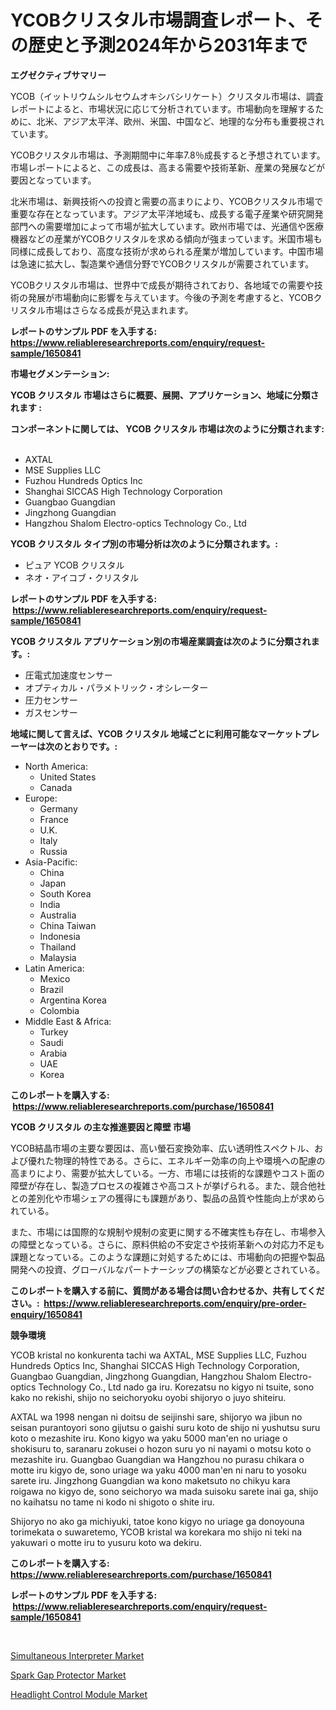 <p><h1>YCOBクリスタル市場調査レポート、その歴史と予測2024年から2031年まで</h1></p><p><strong>エグゼクティブサマリー</strong></p>
<p><p>YCOB（イットリウムシルセウムオキシバシリケート）クリスタル市場は、調査レポートによると、市場状況に応じて分析されています。市場動向を理解するために、北米、アジア太平洋、欧州、米国、中国など、地理的な分布も重要視されています。</p><p>YCOBクリスタル市場は、予測期間中に年率7.8％成長すると予想されています。市場レポートによると、この成長は、高まる需要や技術革新、産業の発展などが要因となっています。</p><p>北米市場は、新興技術への投資と需要の高まりにより、YCOBクリスタル市場で重要な存在となっています。アジア太平洋地域も、成長する電子産業や研究開発部門への需要増加によって市場が拡大しています。欧州市場では、光通信や医療機器などの産業がYCOBクリスタルを求める傾向が強まっています。米国市場も同様に成長しており、高度な技術が求められる産業が増加しています。中国市場は急速に拡大し、製造業や通信分野でYCOBクリスタルが需要されています。</p><p>YCOBクリスタル市場は、世界中で成長が期待されており、各地域での需要や技術の発展が市場動向に影響を与えています。今後の予測を考慮すると、YCOBクリスタル市場はさらなる成長が見込まれます。</p></p>
<p><strong>レポートのサンプル PDF を入手する: <a href="https://www.reliableresearchreports.com/enquiry/request-sample/1650841">https://www.reliableresearchreports.com/enquiry/request-sample/1650841</a></strong></p>
<p><strong>市場セグメンテーション:</strong></p>
<p><strong> YCOB クリスタル 市場はさらに概要、展開、アプリケーション、地域に分類されます :</strong></p>
<p><strong>コンポーネントに関しては、 YCOB クリスタル 市場は次のように分類されます: &nbsp;</strong></p>
<p><ul><li>AXTAL</li><li>MSE Supplies LLC</li><li>Fuzhou Hundreds Optics Inc</li><li>Shanghai SICCAS High Technology Corporation</li><li>Guangbao Guangdian</li><li>Jingzhong Guangdian</li><li>Hangzhou Shalom Electro-optics Technology Co., Ltd</li></ul></p>
<p><strong> YCOB クリスタル タイプ別の市場分析は次のように分類されます。:</strong></p>
<p><ul><li>ピュア YCOB クリスタル</li><li>ネオ・アイコブ・クリスタル</li></ul></p>
<p><strong>レポートのサンプル PDF を入手する: &nbsp;<a href="https://www.reliableresearchreports.com/enquiry/request-sample/1650841">https://www.reliableresearchreports.com/enquiry/request-sample/1650841</a></strong></p>
<p><strong> YCOB クリスタル アプリケーション別の市場産業調査は次のように分類されます。:</strong></p>
<p><ul><li>圧電式加速度センサー</li><li>オプティカル・パラメトリック・オシレーター</li><li>圧力センサー</li><li>ガスセンサー</li></ul></p>
<p><strong>地域に関して言えば、YCOB クリスタル 地域ごとに利用可能なマーケットプレーヤーは次のとおりです。:</strong></p>
<p><ul>
    <li>
        North America:
        <ul>
            <li>United States</li>
            <li>Canada</li>
        </ul>
    </li>
    <li>
        Europe:
        <ul>
            <li>Germany</li>
            <li>France</li>
            <li>U.K.</li>
            <li>Italy</li>
            <li>Russia</li>
        </ul>
    </li>
    <li>
        Asia-Pacific:
        <ul>
            <li>China</li>
            <li>Japan</li>
            <li>South Korea</li>
            <li>India</li>
            <li>Australia</li>
            <li>China Taiwan</li>
            <li>Indonesia</li>
            <li>Thailand</li>
            <li>Malaysia</li>
        </ul>
    </li>
    <li>
        Latin America:
        <ul>
            <li>Mexico</li>
            <li>Brazil</li>
            <li>Argentina Korea</li>
            <li>Colombia</li>
        </ul>
    </li>
    <li>
        Middle East & Africa:
        <ul>
            <li>Turkey</li>
            <li>Saudi</li>
            <li>Arabia</li>
            <li>UAE</li>
            <li>Korea</li>
        </ul>
    </li>
    </ul></p>
<p><strong>このレポートを購入する: &nbsp;<a href="https://www.reliableresearchreports.com/purchase/1650841">https://www.reliableresearchreports.com/purchase/1650841</a></strong></p>
<p><strong>YCOB クリスタル の主な推進要因と障壁 市場</strong></p>
<p><p>YCOB結晶市場の主要な要因は、高い螢石変換効率、広い透明性スペクトル、および優れた物理的特性である。さらに、エネルギー効率の向上や環境への配慮の高まりにより、需要が拡大している。一方、市場には技術的な課題やコスト面の障壁が存在し、製造プロセスの複雑さや高コストが挙げられる。また、競合他社との差別化や市場シェアの獲得にも課題があり、製品の品質や性能向上が求められている。</p><p>また、市場には国際的な規制や規制の変更に関する不確実性も存在し、市場参入の障壁となっている。さらに、原料供給の不安定さや技術革新への対応力不足も課題となっている。このような課題に対処するためには、市場動向の把握や製品開発への投資、グローバルなパートナーシップの構築などが必要とされている。</p></p>
<p><strong>このレポートを購入する前に、質問がある場合は問い合わせるか、共有してください。:&nbsp; <a href="https://www.reliableresearchreports.com/enquiry/pre-order-enquiry/1650841">https://www.reliableresearchreports.com/enquiry/pre-order-enquiry/1650841</a></strong></p>
<p><strong>競争環境</strong></p>
<p><p>YCOB kristal no konkurenta tachi wa AXTAL, MSE Supplies LLC, Fuzhou Hundreds Optics Inc, Shanghai SICCAS High Technology Corporation, Guangbao Guangdian, Jingzhong Guangdian, Hangzhou Shalom Electro-optics Technology Co., Ltd nado ga iru. Korezatsu no kigyo ni tsuite, sono kako no rekishi, shijo no seichoryoku oyobi shijoryo o juyo shiteiru.</p><p>AXTAL wa 1998 nengan ni doitsu de seijinshi sare, shijoryo wa jibun no seisan purantoyori sono gijutsu o gaishi suru koto de shijo ni yushutsu suru koto o mezashite iru. Kono kigyo wa yaku 5000 man'en no uriage o shokisuru to, saranaru zokusei o hozon suru yo ni nayami o motsu koto o mezashite iru. Guangbao Guangdian wa Hangzhou no purasu chikara o motte iru kigyo de, sono uriage wa yaku 4000 man'en ni naru to yosoku sarete iru. Jingzhong Guangdian wa kono maketsuto no chikyu kara roigawa no kigyo de, sono seichoryo wa mada suisoku sarete inai ga, shijo no kaihatsu no tame ni kodo ni shigoto o shite iru.</p><p>Shijoryo no ako ga michiyuki, tatoe kono kigyo no uriage ga donoyouna torimekata o suwaretemo, YCOB kristal wa korekara mo shijo ni teki na yakuwari o motte iru to yusuru koto wa dekiru.</p></p>
<p><strong>このレポートを購入する: &nbsp; <a href="https://www.reliableresearchreports.com/purchase/1650841">https://www.reliableresearchreports.com/purchase/1650841</a></strong></p>
<p><strong>レポートのサンプル PDF を入手する: &nbsp;<a href="https://www.reliableresearchreports.com/enquiry/request-sample/1650841">https://www.reliableresearchreports.com/enquiry/request-sample/1650841</a></strong><strong></strong></p>
<p>&nbsp;</p>
<p><p><a href="https://github.com/Krish2023na/Market-Research-Report-List-3/blob/main/simultaneous-interpreter-market.md">Simultaneous Interpreter Market</a></p><p><a href="https://github.com/RickHolmes3/Market-Research-Report-List-4/blob/main/spark-gap-protector-market.md">Spark Gap Protector Market</a></p><p><a href="https://github.com/bmorecock/Market-Research-Report-List-2/blob/main/headlight-control-module-market.md">Headlight Control Module Market</a></p></p>